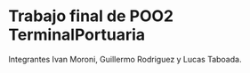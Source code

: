 # Trabajo final de POO2 TerminalPortuaria
Integrantes Ivan Moroni, Guillermo Rodriguez y Lucas Taboada.
